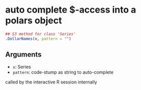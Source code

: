 # auto complete $-access into a polars object

```r
## S3 method for class 'Series'
.DollarNames(x, pattern = "")
```

## Arguments

- `x`: Series
- `pattern`: code-stump as string to auto-complete

called by the interactive R session internally